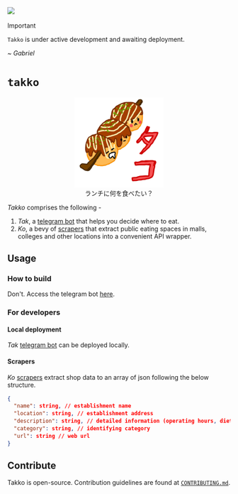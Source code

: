 ![](https://img.shields.io/badge/takko_1.0-build-orange)

>[!IMPORTANT]  
> `Takko` is under active development and awaiting deployment.  
>  
> *\~ Gabriel*

# `takko`

<p align='center'>
    <img src="./asset/logo/takko_mascot.png" width=40% height=40%>
    <br>ランチに何を食べたい？
</p>

*Takko* comprises the following - 

1. *Tak*, a [telegram bot](./bot) that helps you decide where to eat.   
2. *Ko*, a bevy of [scrapers](#scrapers) that extract public eating spaces in malls, colleges and other locations into a convenient API wrapper.

## Usage

### How to build

Don't. Access the telegram bot [here](https://t.me/takko_bot).

### For developers

#### Local deployment

*Tak* [telegram bot](./bot) can be deployed locally.

#### Scrapers

*Ko* [scrapers](./scrapers) extract shop data to an array of json following the below structure.

```json
{
  "name": string, // establishment name
  "location": string, // establishment address
  "description": string, // detailed information (operating hours, dietary restrictions etc.)
  "category": string, // identifying category
  "url": string // web url
}
```

## Contribute

Takko is open-source. Contribution guidelines are found at [`CONTRIBUTING.md`](./admin/CONTRIBUTING.md).